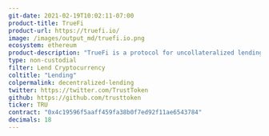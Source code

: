 ```yaml
---
git-date: 2021-02-19T10:02:11-07:00
product-title: TrueFi
product-url: https://truefi.io/
image: /images/output_md/truefi.io.png
ecosystem: ethereum
product-description: "TrueFi is a protocol for uncollateralized lending"
type: non-custodial
filter: Lend Cryptocurrency
coltitle: "Lending"
colpermalink: decentralized-lending
twitter: https://twitter.com/TrustToken
github: https://github.com/trusttoken
ticker: TRU
contract: "0x4c19596f5aaff459fa38b0f7ed92f11ae6543784"
decimals: 18
---
```

